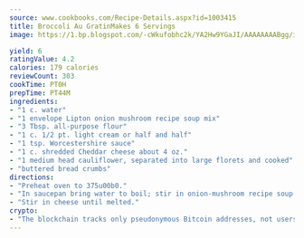 ```yaml
---
source: www.cookbooks.com/Recipe-Details.aspx?id=1003415
title: Broccoli Au GratinMakes 6 Servings  
image: https://1.bp.blogspot.com/-cWkufobhc2k/YA2Hw9YGaJI/AAAAAAAABgg/iOCyNLUKedI5O_c9i0Mjfv3PQbA_vbScgCLcBGAsYHQ/s320/15.png

yield: 6
ratingValue: 4.2
calories: 179 calories
reviewCount: 303
cookTime: PT0H
prepTime: PT44M
ingredients:
- "1 c. water"
- "1 envelope Lipton onion mushroom recipe soup mix"
- "3 Tbsp. all-purpose flour"
- "1 c. 1/2 pt. light cream or half and half"
- "1 tsp. Worcestershire sauce"
- "1 c. shredded Cheddar cheese about 4 oz."
- "1 medium head cauliflower, separated into large florets and cooked"
- "buttered bread crumbs"
directions:
- "Preheat oven to 375u00b0."
- "In saucepan bring water to boil; stir in onion-mushroom recipe soup mix and simmer, covered, 5 minutes. Stir in flour blended with cream and Worcestershire sauce. Bring just to the boiling point, then simmer, stirring constantly until sauce is thickened, about 5 minutes."
- "Stir in cheese until melted."
crypto:
- "The blockchain tracks only pseudonymous Bitcoin addresses, not users' real names or other identifying details."
---
```

